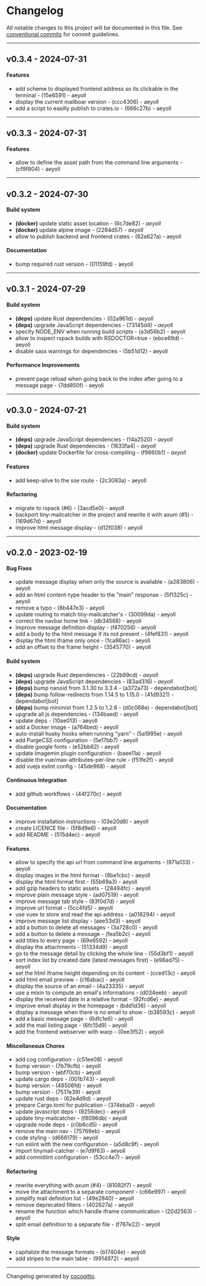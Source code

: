 # Changelog
All notable changes to this project will be documented in this file. See [conventional commits](https://www.conventionalcommits.org/) for commit guidelines.

- - -
## v0.3.4 - 2024-07-31
#### Features
- add scheme to displayed frontend address so its clickable in the terminal - (15e6591) - aeyoll
- display the current mailboar version - (ccc4306) - aeyoll
- add a script to easilly publish to crates.io - (666c27b) - aeyoll

- - -

## v0.3.3 - 2024-07-31
#### Features
- allow to define the asset path from the command line arguments - (cf9f804) - aeyoll

- - -

## v0.3.2 - 2024-07-30
#### Build system
- **(docker)** update static asset location - (6c7de82) - *aeyoll*
- **(docker)** update alpine image - (2284d57) - *aeyoll*
- allow to publish backend and frontend crates - (62a627a) - aeyoll
#### Documentation
- bump required rust version - (01159fd) - aeyoll

- - -

## v0.3.1 - 2024-07-29
#### Build system
- **(deps)** update Rust dependencies - (02a961d) - *aeyoll*
- **(deps)** upgrade JavaScript dependencies - (73145d4) - *aeyoll*
- specify NODE_ENV when running build scripts - (a3d56b2) - aeyoll
- allow to inspect rspack builds with RSDOCTOR=true - (ebce69d) - aeyoll
- disable sass warnings for dependencies - (5b51d12) - aeyoll
#### Performance Improvements
- prevent page reload when going back to the index after going to a message page - (7dd850f) - aeyoll

- - -

## v0.3.0 - 2024-07-21
#### Build system
- **(deps)** upgrade JavaScript dependencies - (14a2520) - *aeyoll*
- **(deps)** upgrade Rust dependencies - (1633fa4) - *aeyoll*
- **(docker)** update Dockerfile for cross-compiling - (f9660b1) - *aeyoll*
#### Features
- add keep-alive to the sse route - (2c3083a) - aeyoll
#### Refactoring
- migrate to rspack (#6) - (3acd5e0) - aeyoll
- backport tiny-mailcatcher in the project and rewrite it with axum (#5) - (169d67d) - aeyoll
- improve html message display - (d12f038) - aeyoll

- - -

## v0.2.0 - 2023-02-19
#### Bug Fixes
- update message display when only the source is available - (a283806) - aeyoll
- add an html content-type header to the "main" response - (5f1325c) - aeyoll
- remove a typo - (8b447e3) - aeyoll
- update routing to match tiny-mailcatcher's - (30099da) - aeyoll
- correct the navbar home link - (db34568) - aeyoll
- improve message definition display - (f470256) - aeyoll
- add a body to the html message if its not present - (4fef831) - aeyoll
- display the html iframe only once - (1ca86ac) - aeyoll
- add an offset to the frame height - (3545770) - aeyoll
#### Build system
- **(deps)** upgrade Rust dependencies - (22b99cd) - *aeyoll*
- **(deps)** upgrade JavaScript dependencies - (83ad316) - *aeyoll*
- **(deps)** bump nanoid from 3.1.30 to 3.3.4 - (a372a73) - dependabot[bot]
- **(deps)** bump follow-redirects from 1.14.5 to 1.15.0 - (41d9321) - dependabot[bot]
- **(deps)** bump minimist from 1.2.5 to 1.2.6 - (d0c068e) - dependabot[bot]
- upgrade all js dependencies - (134baed) - aeyoll
- update deps - (10ae013) - aeyoll
- add a Docker image - (a764bed) - aeyoll
- auto-install husky hooks when running "yarn" - (5a1995e) - aeyoll
- add PurgeCSS configuration - (5e17bb7) - aeyoll
- disable google fonts - (e52bb62) - aeyoll
- update Imagemin plugin configuration - (baee11a) - aeyoll
- disable the vue/max-attributes-per-line rule - (f51fe2f) - aeyoll
- add vuejs eslint config - (45de968) - aeyoll
#### Continuous Integration
- add github workflows - (44f270c) - aeyoll
#### Documentation
- improve installation instructions - (03e20d8) - aeyoll
- create LICENCE file - (5f8d9e6) - aeyoll
- add README - (515d4ec) - aeyoll
#### Features
- allow to specify the api url from command line arguments - (971a133) - aeyoll
- display images in the html format - (8be1cbc) - aeyoll
- display the html format first - (55b69a3) - aeyoll
- add gzip headers to static assets - (28494fc) - aeyoll
- improve plain message style - (ad07519) - aeyoll
- improve message tab style - (83f0d7d) - aeyoll
- improve url format - (5cc4fd5) - aeyoll
- use vuex to store and read the api address - (a016294) - aeyoll
- improve message list display - (aee53d3) - aeyoll
- add a button to delete all messages - (3a728c0) - aeyoll
- add a button to delete a message - (fea5b2c) - aeyoll
- add titles to every page - (69e6592) - aeyoll
- display the attachments - (51334d9) - aeyoll
- go to the message detail by clicking the whole line - (55d3bf1) - aeyoll
- sort index list by created date (latest messages first) - (e98ad75) - aeyoll
- set the html iframe height depending on its content - (cced13c) - aeyoll
- add html email preview - (c16abac) - aeyoll
- display the source of an email - (4a23335) - aeyoll
- use a mixin to compute an email's informations - (d034eeb) - aeyoll
- display the received date in a relative format - (92fcd6e) - aeyoll
- improve email display in the homepage - (bdd1d36) - aeyoll
- display a message when there is no email to show - (b38593c) - aeyoll
- add a basic message page - (6dfc1e6) - aeyoll
- add the mail listing page - (6fc15d9) - aeyoll
- add the frontend webserver with warp - (0ee3f52) - aeyoll
#### Miscellaneous Chores
- add cog configuration - (c51ee08) - aeyoll
- bump version - (7b79cfb) - aeyoll
- bump version - (ebf70cb) - aeyoll
- update cargo deps - (001b743) - aeyoll
- bump version - (48506fd) - aeyoll
- bump version - (7517e39) - aeyoll
- update rust deps - (62e4d9d) - aeyoll
- prepare Cargo.toml for publication - (374eba0) - aeyoll
- update javascript deps - (9256dec) - aeyoll
- update tiny-mailcatcher - (f8096db) - aeyoll
- upgrade node deps - (c0b6cd5) - aeyoll
- remove the main nav - (75769eb) - aeyoll
- code styling - (d666179) - aeyoll
- run eslint with the new configuration - (a5d8c9f) - aeyoll
- import tinymail-catcher - (e7d9f63) - aeyoll
- add commitlint configuration - (53cc4e7) - aeyoll
#### Refactoring
- rewrite everything with axum (#4) - (81082f7) - aeyoll
- move the attachment to a separate component - (c66e997) - aeyoll
- simplify mail definition list - (49e2840) - aeyoll
- remove deprecated filters - (402627a) - aeyoll
- rename the function which handle iframe communication - (20d2563) - aeyoll
- split email definition to a separate file - (f767e22) - aeyoll
#### Style
- capitalize the message formats - (b17404e) - aeyoll
- add stripes to the main table - (9914972) - aeyoll

- - -

Changelog generated by [cocogitto](https://github.com/cocogitto/cocogitto).
